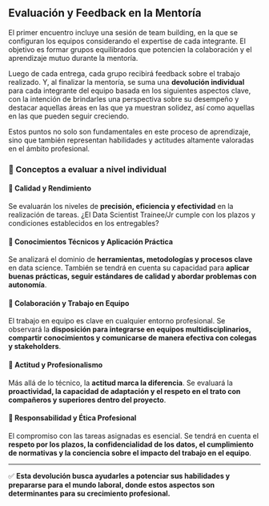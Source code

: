 ## Evaluación y Feedback en la Mentoría

El primer encuentro incluye una sesión de team building, en la que se configuran los equipos considerando el expertise de cada integrante. El objetivo es formar grupos equilibrados que potencien la colaboración y el aprendizaje mutuo durante la mentoría.

Luego de cada entrega, cada grupo recibirá feedback sobre el trabajo realizado. Y, al finalizar la mentoría, se suma una **devolución individual** para cada integrante del equipo basada en los siguientes aspectos clave, con la intención de brindarles una perspectiva sobre su desempeño y destacar aquellas áreas en las que ya muestran solidez, así como aquellas en las que pueden seguir creciendo.  

Estos puntos no solo son fundamentales en este proceso de aprendizaje, sino que también representan habilidades y actitudes altamente valoradas en el ámbito profesional.  

### 📌 Conceptos a evaluar a nivel individual

#### 🔹 Calidad y Rendimiento  
Se evaluarán los niveles de **precisión, eficiencia y efectividad** en la realización de tareas.  ¿El Data Scientist Trainee/Jr cumple con los plazos y condiciones establecidos en los entregables?  

#### 🔹 Conocimientos Técnicos y Aplicación Práctica  
Se analizará el dominio de **herramientas, metodologías y procesos clave** en data science. También se tendrá en cuenta su capacidad para **aplicar buenas prácticas, seguir estándares de calidad y abordar problemas con autonomía**.  

#### 🔹 Colaboración y Trabajo en Equipo  
El trabajo en equipo es clave en cualquier entorno profesional. Se observará la **disposición para integrarse en equipos multidisciplinarios, compartir conocimientos y comunicarse de manera efectiva con colegas y stakeholders**.  

#### 🔹 Actitud y Profesionalismo  
Más allá de lo técnico, la **actitud marca la diferencia**. Se evaluará la **proactividad, la capacidad de adaptación y el respeto en el trato con compañeros y superiores dentro del proyecto**.  

#### 🔹 Responsabilidad y Ética Profesional  
El compromiso con las tareas asignadas es esencial. Se tendrá en cuenta el **respeto por los plazos, la confidencialidad de los datos, el cumplimiento de normativas y la conciencia sobre el impacto del trabajo en el equipo**.  

---

✅ **Esta devolución busca ayudarles a potenciar sus habilidades y prepararse para el mundo laboral, donde estos aspectos son determinantes para su crecimiento profesional.**
